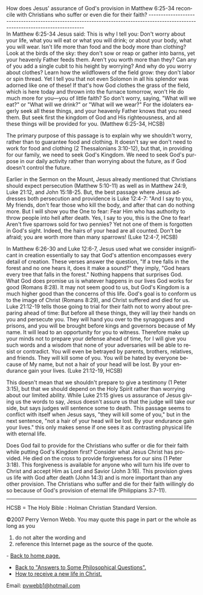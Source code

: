  <head> <title>(PVW) Why is God invisible?</title> <meta content="IE=9" http-equiv="X-UA-Compatible"></meta> <link href="css/page_style.css" rel="stylesheet" type="text/css"></link> </head><body lang="EN-US"><div class="page_style">How does Jesus' assurance of God's provision in Matthew 6:25-34 reconcile with Christians who suffer or even die for their faith?
---------------------------------------------------------------------------------------------------------------------------------

<div class="p">In Matthew 6:25-34 Jesus said: This is why I tell you: Don't worry about your life, what you will eat or what you will drink; or about your body, what you will wear. Isn't life more than food and the body more than clothing? Look at the birds of the sky: they don't sow or reap or gather into barns, yet your heavenly Father feeds them. Aren't you worth more than they? Can any of you add a single cubit to his height by worrying? And why do you worry about clothes? Learn how the wildflowers of the field grow: they don't labor or spin thread. Yet I tell you that not even Solomon in all his splendor was adorned like one of these! If that's how God clothes the grass of the field, which is here today and thrown into the furnace tomorrow, won't He do much more for you—you of little faith? So don't worry, saying, "What will we eat?" or "What will we drink?" or "What will we wear?" For the idolaters eagerly seek all these things, and your heavenly Father knows that you need them. But seek first the kingdom of God and His righteousness, and all these things will be provided for you. (Matthew 6:25-34, HCSB)

 The primary purpose of this passage is to explain why we shouldn't worry, rather than to guarantee food and clothing. It doesn't say we don't need to work for food and clothing (2 Thessalonians 3:10-12), but that, in providing for our family, we need to seek God's Kingdom. We need to seek God's purpose in our daily activity rather than worrying about the future, as if God doesn't control the future.</div><div class="p">Earlier in the Sermon on the Mount, Jesus already mentioned that Christians should expect persecution (Matthew 5:10-11) as well as in Matthew 24:9, Luke 21:12, and John 15:18-25. But, the best passage where Jesus addresses both persecution and providence is Luke 12:4-7: "And I say to you, My friends, don't fear those who kill the body, and after that can do nothing more. But I will show you the One to fear: Fear Him who has authority to throw people into hell after death. Yes, I say to you, this is the One to fear! Aren't five sparrows sold for two pennies? Yet not one of them is forgotten in God's sight. Indeed, the hairs of your head are all counted. Don't be afraid; you are worth more than many sparrows! (Luke 12:4-7, HCSB)

</div>In Matthew 6:26-30 and Luke 12:6-7, Jesus used what we consider insignificant in creation essentially to say that God's attention encompasses every detail of creation. These verses answer the question, "If a tree falls in the forest and no one hears it, does it make a sound?" they imply, "God hears every tree that falls in the forest." Nothing happens that surprises God. What God does promise us is whatever happens in our lives God works for good (Romans 8:28). It may not seem good to us, but God's Kingdom is a much higher good than the concerns of this life. God's goal is to conform us to the image of Christ (Romans 8:29), and Christ suffered and died for us.

<div class="p">Luke 21:12-19 tells those going to trial for their faith not to worry about preparing ahead of time: But before all these things, they will lay their hands on you and persecute you. They will hand you over to the synagogues and prisons, and you will be brought before kings and governors because of My name. It will lead to an opportunity for you to witness. Therefore make up your minds not to prepare your defense ahead of time, for I will give you such words and a wisdom that none of your adversaries will be able to resist or contradict. You will even be betrayed by parents, brothers, relatives, and friends. They will kill some of you. You will be hated by everyone because of My name, but not a hair of your head will be lost. By your endurance gain your lives. (Luke 21:12-19, HCSB)

 This doesn't mean that we shouldn't prepare to give a testimony (1 Peter 3:15), but that we should depend on the Holy Spirit rather than worrying about our limited ability. While Luke 21:15 gives us assurance of Jesus giving us the words to say, Jesus doesn't assure us that the judge will take our side, but says judges will sentence some to death. This passage seems to conflict with itself when Jesus says, "they will kill some of you," but in the next sentence, "not a hair of your head will be lost. By your endurance gain your lives." this only makes sense if one sees it as contrasting physical life with eternal life.</div>Does God fail to provide for the Christians who suffer or die for their faith while putting God's Kingdom first? Consider what Jesus Christ has provided. He died on the cross to provide forgiveness for our sins (1 Peter 3:18). This forgiveness is available for anyone who will turn his life over to Christ and accept Him as Lord and Savior (John 3:16). This provision gives us life with God after death (John 14:3) and is more important than any other provision. The Christians who suffer and die for their faith willingly do so because of God's provision of eternal life (Philippians 3:7-11).

- - - - - -

 HCSB = The Holy Bible : Holman Christian Standard Version. <div class="copy">©2007 Perry Vernon Webb. You may quote this page in part or the whole as long as you
 1) do not alter the wording and
 2) reference this Internet page as the source of the quote. </div> </div>- [Back to home page.](index.md)
- [Back to "Answers to Some Philosophical Questions".](philosop.md)
- [How to receive a new life in Christ.](gospel.md)

Email: [pvwebb1@hotmail.com](mailto:pvwebb1@hotmail.com)

